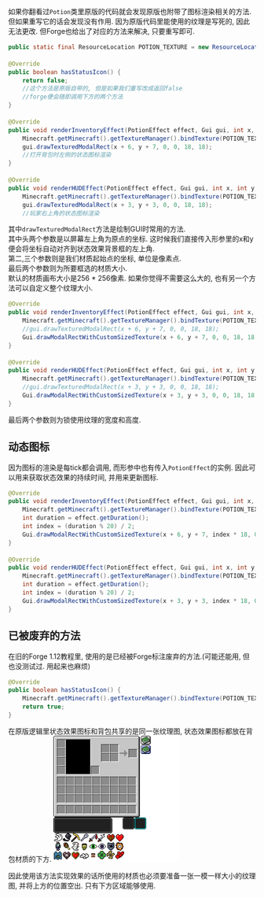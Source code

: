 如果你翻看过`Potion`类里原版的代码就会发现原版也附带了图标渲染相关的方法. 但如果重写它的话会发现没有作用. 因为原版代码里能使用的纹理是写死的, 因此无法更改. 但Forge也给出了对应的方法来解决, 只要重写即可.

```java
public static final ResourceLocation POTION_TEXTURE = new ResourceLocation(Testmod.MOD_ID + ":textures/gui/potion.png");

@Override  
public boolean hasStatusIcon() {  
    return false;
    //这个方法是原版自带的, 但是如果我们重写改成返回false
    //forge便会随即调用下方的两个方法  
}  
  
@Override  
public void renderInventoryEffect(PotionEffect effect, Gui gui, int x, int y, float z) {  
    Minecraft.getMinecraft().getTextureManager().bindTexture(POTION_TEXTURE);  
    gui.drawTexturedModalRect(x + 6, y + 7, 0, 0, 18, 18);
    //打开背包时左侧的状态图标渲染  
}  
  
@Override  
public void renderHUDEffect(PotionEffect effect, Gui gui, int x, int y, float z, float alpha) {  
    Minecraft.getMinecraft().getTextureManager().bindTexture(POTION_TEXTURE);  
    gui.drawTexturedModalRect(x + 3, y + 3, 0, 0, 18, 18);  
    //玩家右上角的状态图标渲染
```
其中`drawTexturedModalRect`方法是绘制GUI时常用的方法. \
其中头两个参数是以屏幕左上角为原点的坐标. 这时候我们直接传入形参里的x和y便会将坐标自动对齐到状态效果背景框的左上角.\
第二,三个参数则是我们材质起始点的坐标, 单位是像素点.\
最后两个参数则为所要框选的材质大小.\
默认的材质画布大小是256 * 256像素. 如果你觉得不需要这么大的, 也有另一个方法可以自定义整个纹理大小.
```java
@Override  
public void renderInventoryEffect(PotionEffect effect, Gui gui, int x, int y, float z) {  
    Minecraft.getMinecraft().getTextureManager().bindTexture(POTION_TEXTURE);  
    //gui.drawTexturedModalRect(x + 6, y + 7, 0, 0, 18, 18);  
    Gui.drawModalRectWithCustomSizedTexture(x + 6, y + 7, 0, 0, 18, 18, 256, 18);  
}  
  
@Override  
public void renderHUDEffect(PotionEffect effect, Gui gui, int x, int y, float z, float alpha) {  
    Minecraft.getMinecraft().getTextureManager().bindTexture(POTION_TEXTURE);  
    //gui.drawTexturedModalRect(x + 3, y + 3, 0, 0, 18, 18);  
    Gui.drawModalRectWithCustomSizedTexture(x + 3, y + 3, 0, 0, 18, 18, 256, 18);  
}
```
最后两个参数则为锁使用纹理的宽度和高度.

## 动态图标
因为图标的渲染是每tick都会调用, 而形参中也有传入`PotionEffect`的实例. 因此可以用来获取状态效果的持续时间, 并用来更新图标.
```java
@Override  
public void renderInventoryEffect(PotionEffect effect, Gui gui, int x, int y, float z) {  
    Minecraft.getMinecraft().getTextureManager().bindTexture(POTION_TEXTURE);  
    int duration = effect.getDuration();  
    int index = (duration % 20) / 2;  
    Gui.drawModalRectWithCustomSizedTexture(x + 6, y + 7, index * 18, 0, 18, 18, 256, 18);  
}  
  
@Override  
public void renderHUDEffect(PotionEffect effect, Gui gui, int x, int y, float z, float alpha) {  
    Minecraft.getMinecraft().getTextureManager().bindTexture(POTION_TEXTURE);  
    int duration = effect.getDuration();  
    int index = (duration % 20) / 2;  
    Gui.drawModalRectWithCustomSizedTexture(x + 3, y + 3, index * 18, 0, 18, 18, 256, 18);  
}
```

## 已被废弃的方法
在旧的Forge 1.12教程里, 使用的是已经被Forge标注废弃的方法.(可能还能用, 但也没测试过. 用起来也麻烦)
```java
@Override  
public boolean hasStatusIcon() { 
	Minecraft.getMinecraft().getTextureManager().bindTexture(POTION_TEXTURE);
    return true;  
}
```
在原版逻辑里状态效果图标和背包共享的是同一张纹理图, 状态效果图标都放在背包材质的下方.
![](../../assets/Pasted%20image%2020220920141038.png)

因此使用该方法实现效果的话所使用的材质也必须要准备一张一模一样大小的纹理图, 并将上方的位置空出. 只有下方区域能够使用.





